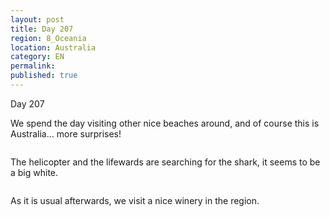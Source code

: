 ```yaml
---
layout: post
title: Day 207
region: 8_Oceania
location: Australia
category: EN
permalink:
published: true
---
```


Day 207

We spend the day visiting other nice beaches around, and of course this is Australia... more surprises!

<p><a
href="https://lh3.googleusercontent.com/jfg3APHH7OZr25ivGSWPXFSjbrrbnVgoqxW6KwyZL_xmhmjKTr1R54pbGVI2ytkgWZu1hNxVO-Y4hT-JyFGdAA4_ZUVk-Qp3b5hZMoYMXxKopgrNxQsZd1mq1S0NFpPyWAibQzSpfCiokyHGpuMe_SsoIwinN0Wv3ORjZqbmrffcFnivhsyFxhYMc8pknQLwHkRCd_2Nkwvq5e9-ogEWuuQsjGe7BGZdCAAKbzRXPfGoqIf5lO4zH2qWK0scwWsQzIRGVm_L4TJGQ3bl2JWv49xPxDQrv6pM6Vba2yJ-DaTMrgaHlkHMOM1XPkuJ8PilYeWzo1LDnupvx8wWc78pzlDrrzqimtDgpymCUIps5mOGpNUU98xZKASqL2H3t5NOf6mESiki9s8AifJyKSJrd0lTBmuMXIFB1xS6smyjhXh5HqoInW1mPQjP4MP7cDMyKuyT0gphq_Q0JjsHFqqNkbPIQgBkMwEo931glpGoUNniRxX33XHC_gS70YSNJk3Mza630qYibcl-VolN_S9Qx7uag4oE9N-484ql6VfKWXG24FdfKtp4CCs2LIRIhQjhBze3jdHlLvzatTde_cB5bwn5VpgGetqO03-zqCLKQHGd4QK6Ie8doHEdaeRhShlgq-kkd_CW2XWP0Bxw8GGnsA4lIXnRNAHggc7N0XUeTlLJFarsIglRGwQ4UARxUj6Ajwh_szC8-HfZLKKni7ghoTkC=w669-h502-no"><img 
src="https://lh3.googleusercontent.com/jfg3APHH7OZr25ivGSWPXFSjbrrbnVgoqxW6KwyZL_xmhmjKTr1R54pbGVI2ytkgWZu1hNxVO-Y4hT-JyFGdAA4_ZUVk-Qp3b5hZMoYMXxKopgrNxQsZd1mq1S0NFpPyWAibQzSpfCiokyHGpuMe_SsoIwinN0Wv3ORjZqbmrffcFnivhsyFxhYMc8pknQLwHkRCd_2Nkwvq5e9-ogEWuuQsjGe7BGZdCAAKbzRXPfGoqIf5lO4zH2qWK0scwWsQzIRGVm_L4TJGQ3bl2JWv49xPxDQrv6pM6Vba2yJ-DaTMrgaHlkHMOM1XPkuJ8PilYeWzo1LDnupvx8wWc78pzlDrrzqimtDgpymCUIps5mOGpNUU98xZKASqL2H3t5NOf6mESiki9s8AifJyKSJrd0lTBmuMXIFB1xS6smyjhXh5HqoInW1mPQjP4MP7cDMyKuyT0gphq_Q0JjsHFqqNkbPIQgBkMwEo931glpGoUNniRxX33XHC_gS70YSNJk3Mza630qYibcl-VolN_S9Qx7uag4oE9N-484ql6VfKWXG24FdfKtp4CCs2LIRIhQjhBze3jdHlLvzatTde_cB5bwn5VpgGetqO03-zqCLKQHGd4QK6Ie8doHEdaeRhShlgq-kkd_CW2XWP0Bxw8GGnsA4lIXnRNAHggc7N0XUeTlLJFarsIglRGwQ4UARxUj6Ajwh_szC8-HfZLKKni7ghoTkC=w669-h502-no" class="oversize" alt=""></a></p>

The helicopter and the lifewards are searching for the shark, it seems to be a big white. 

<p><a
href="https://lh3.googleusercontent.com/h3GA5KEVXfZLIsxrmR2XcUBJGf0RbpE6ijLTi8IhaIEDen_3_jYJ6kW2xbWrRQ9TALrLr-RotOEgtFfvmNZFMv-MTHZT6sV589tJzW5bHky4Sz5B0OyoXmsnDL72x22hIL6a2RAB06M9_Mc1zFGVcSewyx81F5VGYiHUoOUxKOD-joVVUS44jJ5BUCJgduG3JZm9v09Pjh5nDRK0uE6N51qnDBpNScvvIjCO53gMsKS15OTayJd3axURzS6Pi8ymIRdt5uOU-jFZpXd5QWIizz-P1LbUwgLq9avBi1arXS38uOwIqYelsx3mFfLLL-HO3hNzeoS2B-3XDEpng-koce5hYusQ8IHNCTf1sg8I3644x6Wfw_fE65pCLHU3dYkUcX2K9r7O6VYGFUl9K7ozKCDAE-RYq908YRhZz2fBb6jB6dj1dOQnCo3isAp8fr9ASwtu_PbKdEv-T9do1qtznHW-32OIktjGiyu_ZO7_SeVBWP3hC4-_cvko7XqPG77x7RlIYKg2ielU8WIZ3TLQ4UUzlVsh4F7TZ0f0lPIgIgsVOweo54_p0Jg22-UNSamyzBe3Ev-3e5lZdF9nnC8_GhRva-GmQ0xNcbRpp5P2bLqrJtby1R6O-UM0IP-1Ai0UwXkxySG07uuzd4o1VSvmcSfy5sYRX3ZgJTj5BaxhOdwOLKxvhwVfyW_uiLdgcIzZI0cGoAfMBezQXpH0JtjZHCPW=w669-h502-no"><img 
src="https://lh3.googleusercontent.com/h3GA5KEVXfZLIsxrmR2XcUBJGf0RbpE6ijLTi8IhaIEDen_3_jYJ6kW2xbWrRQ9TALrLr-RotOEgtFfvmNZFMv-MTHZT6sV589tJzW5bHky4Sz5B0OyoXmsnDL72x22hIL6a2RAB06M9_Mc1zFGVcSewyx81F5VGYiHUoOUxKOD-joVVUS44jJ5BUCJgduG3JZm9v09Pjh5nDRK0uE6N51qnDBpNScvvIjCO53gMsKS15OTayJd3axURzS6Pi8ymIRdt5uOU-jFZpXd5QWIizz-P1LbUwgLq9avBi1arXS38uOwIqYelsx3mFfLLL-HO3hNzeoS2B-3XDEpng-koce5hYusQ8IHNCTf1sg8I3644x6Wfw_fE65pCLHU3dYkUcX2K9r7O6VYGFUl9K7ozKCDAE-RYq908YRhZz2fBb6jB6dj1dOQnCo3isAp8fr9ASwtu_PbKdEv-T9do1qtznHW-32OIktjGiyu_ZO7_SeVBWP3hC4-_cvko7XqPG77x7RlIYKg2ielU8WIZ3TLQ4UUzlVsh4F7TZ0f0lPIgIgsVOweo54_p0Jg22-UNSamyzBe3Ev-3e5lZdF9nnC8_GhRva-GmQ0xNcbRpp5P2bLqrJtby1R6O-UM0IP-1Ai0UwXkxySG07uuzd4o1VSvmcSfy5sYRX3ZgJTj5BaxhOdwOLKxvhwVfyW_uiLdgcIzZI0cGoAfMBezQXpH0JtjZHCPW=w669-h502-no" class="oversize" alt=""></a></p>

As it is usual afterwards, we visit a nice winery in the region.

<p><a
href="https://lh3.googleusercontent.com/KsWSkfAQ0kaCuVpuPAg66fxrEtDzxf7z05Hf8fZaviIfC_IDz-6JR3pe5c2pNXNolG3O1GP44LBvzHMeHy3SVdYts1liuSkSOY3MDhKKyXKsxx3A3xLEudnG8mmABih9P1hADQh0y5XW0HCMis2su8OOZ9kR_4yVQ3vxGpVtLch3mSW8ja_Z6ipZTD3_p0qHR41r-vR-zYxPvjd4hCe18zOIih1VtwcIph0Kyf-03oBowVi6dy0zwNNq-vtq2azyl0Hn2uc8_5Yv_aTQ--VzA_OW9vJir7iNJ7lRdU6AkiRnw8napI2COpXRliDl5WMqNuyF0sOFjc48bbXvSrW2X_wUi8PuIldmgUhhy_lpPh1rCmPYbuhRof89s0Il5zDcgBSuWI-PXC0-PnIn3ImDqvJ6Dy6VJgUaOb7Fl-tpk17rGEVMkcnNXDhSn8D6X2YQkBA2qC9i6qq1bftmZi00gXUnNXrdE92TGALhsN9iYpSogJ5CKj0jvMhMa7Ijn3topIdsiL4yizOBLPcNewHDU5CaZL5_rafjeCH7Qto-fgeDyxruT9Bl4l7_kQ5HbR_sRdnTmTCMHad5ooXw_A5Uqt8d3JGZu-LBUMTRMoSLUJNvVpW9x7eK4UV8u1M1Ui_j9lRxPJJcR3FVSm6I-tv5fzQ55tqBvyNszV889jTbyhWCy_0oC4sIH9BV-lt3mEG14gq30nhbmo6vOVqeHOrzby1n=w836-h627-no"><img 
src="https://lh3.googleusercontent.com/KsWSkfAQ0kaCuVpuPAg66fxrEtDzxf7z05Hf8fZaviIfC_IDz-6JR3pe5c2pNXNolG3O1GP44LBvzHMeHy3SVdYts1liuSkSOY3MDhKKyXKsxx3A3xLEudnG8mmABih9P1hADQh0y5XW0HCMis2su8OOZ9kR_4yVQ3vxGpVtLch3mSW8ja_Z6ipZTD3_p0qHR41r-vR-zYxPvjd4hCe18zOIih1VtwcIph0Kyf-03oBowVi6dy0zwNNq-vtq2azyl0Hn2uc8_5Yv_aTQ--VzA_OW9vJir7iNJ7lRdU6AkiRnw8napI2COpXRliDl5WMqNuyF0sOFjc48bbXvSrW2X_wUi8PuIldmgUhhy_lpPh1rCmPYbuhRof89s0Il5zDcgBSuWI-PXC0-PnIn3ImDqvJ6Dy6VJgUaOb7Fl-tpk17rGEVMkcnNXDhSn8D6X2YQkBA2qC9i6qq1bftmZi00gXUnNXrdE92TGALhsN9iYpSogJ5CKj0jvMhMa7Ijn3topIdsiL4yizOBLPcNewHDU5CaZL5_rafjeCH7Qto-fgeDyxruT9Bl4l7_kQ5HbR_sRdnTmTCMHad5ooXw_A5Uqt8d3JGZu-LBUMTRMoSLUJNvVpW9x7eK4UV8u1M1Ui_j9lRxPJJcR3FVSm6I-tv5fzQ55tqBvyNszV889jTbyhWCy_0oC4sIH9BV-lt3mEG14gq30nhbmo6vOVqeHOrzby1n=w836-h627-no" class="oversize" alt=""></a></p>

<p><a
href="https://lh3.googleusercontent.com/RjBOi8xXF0X8BqpzIq76fxlRU-3HU97-kl1FvUYJSBLmblgdHLOCWU34dPBXeAJhXdHSQttnX6GQCC0arGc-4xHTaM3TeaEABkETu7ABImYQvklZ6fn4Dby5ceWNFH4jzV3ZabwW90LnLN2526R6Br9iwKzagt1RkyW5wZoFdSIqBx2wzsiil-PP6KaxghST2VpBAGnSUAosomi5NC30md8c3rcGvk0IHFR0rPC6Em_Can8zYF4SE2k9jfSFWwdmx7_IgdB5yjAA7-rAnSdGFMifYi_vMXeTpryytJGeaZqpZCDLnVkwde8n8I4gD_JJuaxdQoV70WSAviCZnOcAr4UGH2pVEOV4RUFBTSS_KfqeBNAhxTwvSrycDDuxpzgJVtKDM-hazyCi7aYSueg422kgrQIujazeiohRf1R2hqC5AAJ0f0jei814DRzIIsL98qyDsHGnku3QAaz16ubxOtAgqv15fJl6qiNbjrMCE4zLDtQhI2s6X8C7T9isyvd-k1a6Y3-eGpbiZZUxfM_zZMte7ZMZlvkqeaPHUFVnQ8Gy-YY7_-rTbz16a3W_GnfbnbSAhG-rNArG2k3BL-etzj840HN44Q4wsQP9eqAz8P80xmSG0auJAmiEvdkCcy2KIKmr9gzSulNRtCwp8eeeRYD4cDj2vCZY7CNtZYu5AKxMzaOsS1AU1lu113ii8C0DuDO8lEL6itb6bVlSeyikG6gg=w836-h627-no"><img 
src="https://lh3.googleusercontent.com/RjBOi8xXF0X8BqpzIq76fxlRU-3HU97-kl1FvUYJSBLmblgdHLOCWU34dPBXeAJhXdHSQttnX6GQCC0arGc-4xHTaM3TeaEABkETu7ABImYQvklZ6fn4Dby5ceWNFH4jzV3ZabwW90LnLN2526R6Br9iwKzagt1RkyW5wZoFdSIqBx2wzsiil-PP6KaxghST2VpBAGnSUAosomi5NC30md8c3rcGvk0IHFR0rPC6Em_Can8zYF4SE2k9jfSFWwdmx7_IgdB5yjAA7-rAnSdGFMifYi_vMXeTpryytJGeaZqpZCDLnVkwde8n8I4gD_JJuaxdQoV70WSAviCZnOcAr4UGH2pVEOV4RUFBTSS_KfqeBNAhxTwvSrycDDuxpzgJVtKDM-hazyCi7aYSueg422kgrQIujazeiohRf1R2hqC5AAJ0f0jei814DRzIIsL98qyDsHGnku3QAaz16ubxOtAgqv15fJl6qiNbjrMCE4zLDtQhI2s6X8C7T9isyvd-k1a6Y3-eGpbiZZUxfM_zZMte7ZMZlvkqeaPHUFVnQ8Gy-YY7_-rTbz16a3W_GnfbnbSAhG-rNArG2k3BL-etzj840HN44Q4wsQP9eqAz8P80xmSG0auJAmiEvdkCcy2KIKmr9gzSulNRtCwp8eeeRYD4cDj2vCZY7CNtZYu5AKxMzaOsS1AU1lu113ii8C0DuDO8lEL6itb6bVlSeyikG6gg=w836-h627-no" class="oversize" alt=""></a></p>
